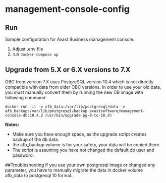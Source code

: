 # management-console-config

## Run
Sample configuration for Avast Business management console.
1. Adjust .env file
2. run `docker-compose up`

## Upgrade from 5.X or 6.X versions to 7.X
OBC from version 7.X uses PostgreSQL version 10.4 which is not directly compatible with data from older OBC versions.
In order to use your old data, you must manually convert them by running the new DB image with following command:

```docker run -it -v afb_data:/var/lib/postgresql/data -v afb_backup:/var/lib/postgresql/backup avastsoftware/management-console-db:10.4.2 /usr/bin/upgrade-pg-9-to-10.sh```

**Notes:**
* Make sure you have enough space, as the upgrade script creates backup of the db data.
* the afb_backup volume is for your safety, your data will be copied there.
* The script is assuming you have not changed the default db user and password.

##Troubleshooting
If you use your own postgresql image or changed any parameter, you have to manually migrate the data in docker volume afb_data to postgresql 10 format.
